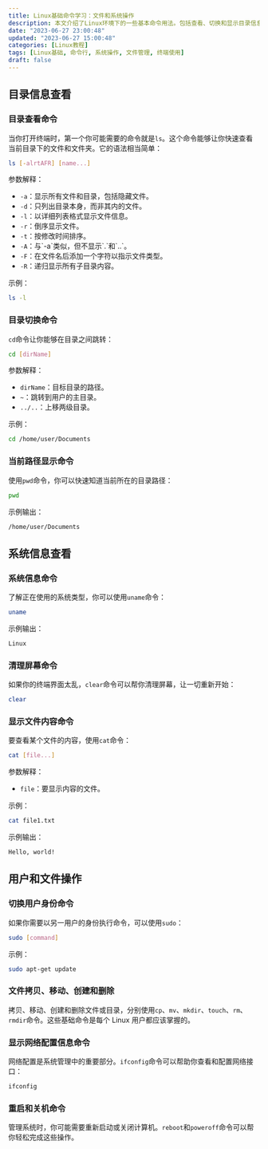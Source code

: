 ```yaml
---
title: Linux基础命令学习：文件和系统操作
description: 本文介绍了Linux环境下的一些基本命令用法。包括查看、切换和显示目录信息的命令`ls`, `cd`, `pwd`；系统信息查看命令`uname`及清屏命令`clear`；文件操作命令如`cat`, `cp`, `mv`, `mkdir`, `touch`, `rm`, `rmdir`；用户身份切换命令`sudo`；以及网络配置命令`ifconfig`和系统重启关机命令`reboot`, `poweroff`。这些命令帮助用户进行日常的文件管理和系统维护。
date: "2023-06-27 23:00:48"
updated: "2023-06-27 15:00:48"
categories: [Linux教程]
tags: [Linux基础, 命令行, 系统操作, 文件管理, 终端使用]
draft: false
---
```


## 目录信息查看

### 目录查看命令

当你打开终端时，第一个你可能需要的命令就是`ls`。这个命令能够让你快速查看当前目录下的文件和文件夹。它的语法相当简单：

```bash
ls [-alrtAFR] [name...]
```

参数解释：

* `-a`：显示所有文件和目录，包括隐藏文件。
* `-d`：只列出目录本身，而非其内的文件。
* `-l`：以详细列表格式显示文件信息。
* `-r`：倒序显示文件。
* `-t`：按修改时间排序。
* `-A`：与\`-a\`类似，但不显示\`.\`和\`..\`。
* `-F`：在文件名后添加一个字符以指示文件类型。
* `-R`：递归显示所有子目录内容。

示例：

```bash
ls -l
```

### 目录切换命令

`cd`命令让你能够在目录之间跳转：

```bash
cd [dirName]
```

参数解释：

* `dirName`：目标目录的路径。
* `~`：跳转到用户的主目录。
* `../..`：上移两级目录。

示例：

```bash
cd /home/user/Documents
```

### 当前路径显示命令

使用`pwd`命令，你可以快速知道当前所在的目录路径：

```bash
pwd
```

示例输出：

```bash
/home/user/Documents
```

## 系统信息查看

### 系统信息命令

了解正在使用的系统类型，你可以使用`uname`命令：

```bash
uname
```

示例输出：

```bash
Linux
```

### 清理屏幕命令

如果你的终端界面太乱，`clear`命令可以帮你清理屏幕，让一切重新开始：

```bash
clear
```

### 显示文件内容命令

要查看某个文件的内容，使用`cat`命令：

```bash
cat [file...]
```

参数解释：

* `file`：要显示内容的文件。

示例：

```bash
cat file1.txt
```

示例输出：

```bash
Hello, world!
```

## 用户和文件操作

### 切换用户身份命令

如果你需要以另一用户的身份执行命令，可以使用`sudo`：

```bash
sudo [command]
```

示例：

```bash
sudo apt-get update
```

### 文件拷贝、移动、创建和删除

拷贝、移动、创建和删除文件或目录，分别使用`cp`、`mv`、`mkdir`、`touch`、`rm`、`rmdir`命令。这些基础命令是每个 Linux 用户都应该掌握的。

### 显示网络配置信息命令

网络配置是系统管理中的重要部分。`ifconfig`命令可以帮助你查看和配置网络接口：

```bash
ifconfig
```

### 重启和关机命令

管理系统时，你可能需要重新启动或关闭计算机。`reboot`和`poweroff`命令可以帮你轻松完成这些操作。
